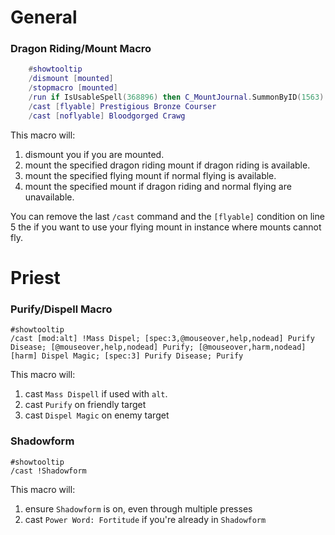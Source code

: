 # General

### Dragon Riding/Mount Macro

```lua
    #showtooltip  
    /dismount [mounted]  
    /stopmacro [mounted]  
    /run if IsUsableSpell(368896) then C_MountJournal.SummonByID(1563) end  
    /cast [flyable] Prestigious Bronze Courser
    /cast [noflyable] Bloodgorged Crawg  
 ```
 
This macro will:
1. dismount you if you are mounted.
2. mount the specified dragon riding mount if dragon riding is available.
3. mount the specified flying mount if normal flying is available.
4. mount the specified mount if dragon riding and normal flying are unavailable.

You can remove the last `/cast` command and the `[flyable]` condition on line 5 the if you want to use your flying mount in instance where mounts cannot fly.

# Priest
### Purify/Dispell Macro

```
#showtooltip
/cast [mod:alt] !Mass Dispel; [spec:3,@mouseover,help,nodead] Purify Disease; [@mouseover,help,nodead] Purify; [@mouseover,harm,nodead] [harm] Dispel Magic; [spec:3] Purify Disease; Purify
```

This macro will:
1. cast `Mass Dispell` if used with `alt`.
2. cast `Purify` on friendly target
3. cast `Dispel Magic` on enemy target

### Shadowform

```
#showtooltip
/cast !Shadowform

```

This macro will:
1. ensure `Shadowform` is on, even through multiple presses
2. cast `Power Word: Fortitude` if you're already in `Shadowform`
